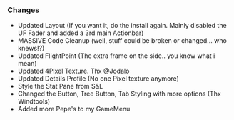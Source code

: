 ### Changes ###

  * Updated Layout (If you want it, do the install again. Mainly disabled the UF Fader and added a 3rd main Actionbar)
  * MASSIVE Code Cleanup (well, stuff could be broken or changed... who knews!?)
  * Updated FlightPoint (The extra frame on the side.. you know what i mean)
  * Updated 4Pixel Texture. Thx @Jodalo
  * Updated Details Profile (No one Pixel texture anymore)
  * Style the Stat Pane from S&L
  * Changed the Button, Tree Button, Tab Styling with more options (Thx Windtools)
  * Added more Pepe's to my GameMenu

